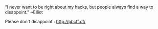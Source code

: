 “I never want to be right about my hacks, but people always find a way to disappoint.”
~Elliot

Please don't disappoint : http://pbctf.cf/
